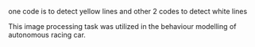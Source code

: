 
one code is to detect yellow lines and
other 2 codes to detect white lines


This image processing task was utilized in the behaviour modelling of autonomous racing car.

